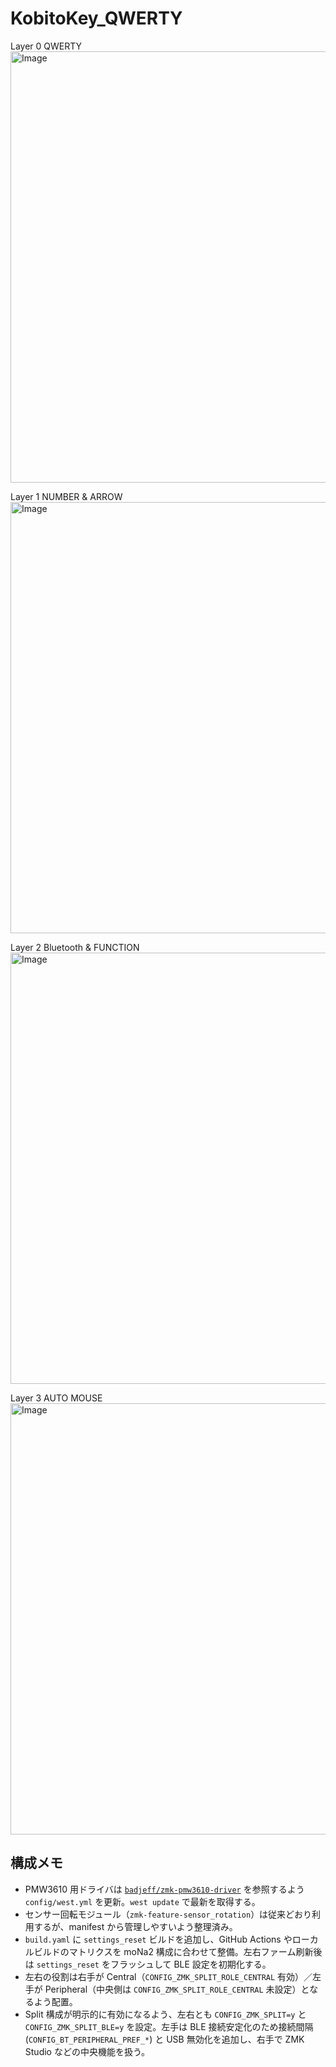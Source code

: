 # KobitoKey_QWERTY

Layer 0 QWERTY
<img width="1280" height="690" alt="Image" src="https://github.com/user-attachments/assets/ef0797b7-a63f-4632-912d-9b5d0115769f" />

Layer 1 NUMBER & ARROW
<img width="1280" height="690" alt="Image" src="https://github.com/user-attachments/assets/d6347b3c-a238-4278-bacd-e58195774d0e" />

Layer 2 Bluetooth & FUNCTION
<img width="1280" height="690" alt="Image" src="https://github.com/user-attachments/assets/f1f7cc93-fbd8-4a98-84ea-c8c36ad3952d" />

Layer 3 AUTO MOUSE
<img width="1280" height="690" alt="Image" src="https://github.com/user-attachments/assets/2efe5275-e460-41bc-ae45-0c0665435268" />

## 構成メモ
- PMW3610 用ドライバは [`badjeff/zmk-pmw3610-driver`](https://github.com/badjeff/zmk-pmw3610-driver) を参照するよう `config/west.yml` を更新。`west update` で最新を取得する。
- センサー回転モジュール（`zmk-feature-sensor_rotation`）は従来どおり利用するが、manifest から管理しやすいよう整理済み。
- `build.yaml` に `settings_reset` ビルドを追加し、GitHub Actions やローカルビルドのマトリクスを moNa2 構成に合わせて整備。左右ファーム刷新後は `settings_reset` をフラッシュして BLE 設定を初期化する。
- 左右の役割は右手が Central（`CONFIG_ZMK_SPLIT_ROLE_CENTRAL` 有効）／左手が Peripheral（中央側は `CONFIG_ZMK_SPLIT_ROLE_CENTRAL` 未設定）となるよう配置。
- Split 構成が明示的に有効になるよう、左右とも `CONFIG_ZMK_SPLIT=y` と `CONFIG_ZMK_SPLIT_BLE=y` を設定。左手は BLE 接続安定化のため接続間隔 (`CONFIG_BT_PERIPHERAL_PREF_*`) と USB 無効化を追加し、右手で ZMK Studio などの中央機能を扱う。
